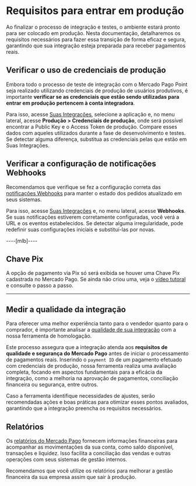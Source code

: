 # Requisitos para entrar em produção

Ao finalizar o processo de integração e testes, o ambiente estará pronto para ser colocado em produção. Nesta documentação, detalharemos os requisitos necessários para fazer essa transição de forma eficaz e segura, garantindo que sua integração esteja preparada para receber pagamentos reais.

## Verificar o uso de credenciais de produção

Embora todo o processo de teste de integração com o Mercado Pago Point seja realizado utilizando credenciais de produção de usuários produtivos, é importante **verificar se as credenciais que estão sendo utilizadas para entrar em produção pertencem à conta integradora**.

Para isso, acesse [Suas Integrações](/developers/panel/app), selecione a aplicação e, no menu lateral, acesse **Produção > Credenciais de produção**, onde será possível encontrar a Public Key e o Access Token de produção. Compare esses dados com aqueles utilizados durante a fase de desenvolvimento e testes. Se detectar alguma diferença, substitua as credenciais pelas que estão em Suas Integrações.

## Verificar a configuração de notificações Webhooks

Recomendamos que verifique se fez a configuração correta das [notificações Webhooks](/developers/pt/docs/mp-point/additional-content/your-integrations/notifications/webhooks) para manter o estado dos pedidos atualizado em seus sistemas.

Para isso, acesse [Suas Integrações](/developers/panel/app) e, no menu lateral, acesse **Webhooks**. Se suas notificações estiverem corretamente configuradas, você verá a URL e os eventos estabelecidos. Se detectar alguma irregularidade, pode redefinir suas configurações iniciais e substituí-las por novas.

----[mlb]----
## Chave Pix
A opção de pagamento via Pix só será exibida se houver uma Chave Pix cadastrada no Mercado Pago. Se ainda não criou uma, veja o [vídeo tutoral](https://www.youtube.com/watch?v=60tApKYVnkA) e consulte o passo a passo.

------------

## Medir a qualidade da integração

Para oferecer uma melhor experiência tanto para o vendedor quanto para o comprador, é importante analisar a [qualidade de sua integração](/developers/pt/docs/mp-point/how-tos/integration-quality) com a nossa ferramenta de homologação.

Este processo assegura que a integração atenda aos **requisitos de qualidade e segurança do Mercado Pago** antes de iniciar o processamento de pagamentos reais. Inserindo o `payment ID` de um pagamento efetuado com credenciais de produção, nossa ferramenta realiza uma avaliação completa, focando em aspectos fundamentais para a eficácia da integração, como a melhoria na aprovação de pagamentos, conciliação financeira ou segurança, entre outros.

Caso a ferramenta identifique necessidades de ajustes, serão recomendadas ações e boas práticas para otimizar esses pontos avaliados, garantindo que a integração preencha os requisitos necessários.

## Relatórios

Os [relatórios do Mercado Pago](/developers/pt/docs/mp-point/additional-content/reports/introduction) fornecem informações financeiras para acompanhar as movimentações da sua conta, como saldo disponível, transações e liquidez. Isso facilita a conciliação das vendas e outras operações com seus sistemas de gestão internos.

Recomendamos que você utilize os relatórios para melhorar a gestão financeira da sua empresa assim que sair à produção.
